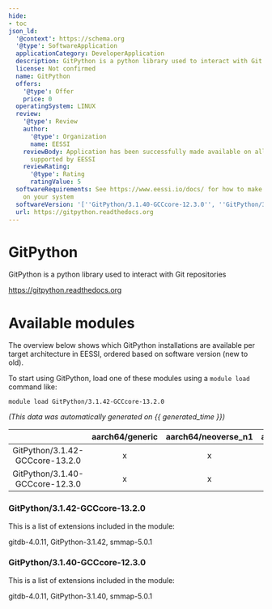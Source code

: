```yaml
---
hide:
- toc
json_ld:
  '@context': https://schema.org
  '@type': SoftwareApplication
  applicationCategory: DeveloperApplication
  description: GitPython is a python library used to interact with Git repositories
  license: Not confirmed
  name: GitPython
  offers:
    '@type': Offer
    price: 0
  operatingSystem: LINUX
  review:
    '@type': Review
    author:
      '@type': Organization
      name: EESSI
    reviewBody: Application has been successfully made available on all architectures
      supported by EESSI
    reviewRating:
      '@type': Rating
      ratingValue: 5
  softwareRequirements: See https://www.eessi.io/docs/ for how to make EESSI available
    on your system
  softwareVersion: '[''GitPython/3.1.40-GCCcore-12.3.0'', ''GitPython/3.1.42-GCCcore-13.2.0'']'
  url: https://gitpython.readthedocs.org
---
```


GitPython
=========


GitPython is a python library used to interact with Git repositories

https://gitpython.readthedocs.org
# Available modules


The overview below shows which GitPython installations are available per target architecture in EESSI, ordered based on software version (new to old).

To start using GitPython, load one of these modules using a `module load` command like:

```shell
module load GitPython/3.1.42-GCCcore-13.2.0
```

*(This data was automatically generated on {{ generated_time }})*

| |aarch64/generic|aarch64/neoverse_n1|aarch64/neoverse_v1|aarch64/nvidia/grace|x86_64/generic|x86_64/amd/zen2|x86_64/amd/zen3|x86_64/amd/zen4|x86_64/intel/cascadelake|x86_64/intel/haswell|x86_64/intel/icelake|x86_64/intel/sapphirerapids|x86_64/intel/skylake_avx512|
| :---: | :---: | :---: | :---: | :---: | :---: | :---: | :---: | :---: | :---: | :---: | :---: | :---: | :---: |
|GitPython/3.1.42-GCCcore-13.2.0|x|x|x|x|x|x|x|x|x|x|x|x|x|
|GitPython/3.1.40-GCCcore-12.3.0|x|x|x|x|x|x|x|x|x|x|x|x|x|


### GitPython/3.1.42-GCCcore-13.2.0

This is a list of extensions included in the module:

gitdb-4.0.11, GitPython-3.1.42, smmap-5.0.1

### GitPython/3.1.40-GCCcore-12.3.0

This is a list of extensions included in the module:

gitdb-4.0.11, GitPython-3.1.40, smmap-5.0.1